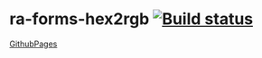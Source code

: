 # ra-forms-hex2rgb [![Build status](https://ci.appveyor.com/api/projects/status/ka9oo4a4l32jw5bt?svg=true)](https://ci.appveyor.com/project/barsich/ra-forms-hex2rgb)
[GithubPages](https://barsich.github.io/ra-forms-hex2rgb/)